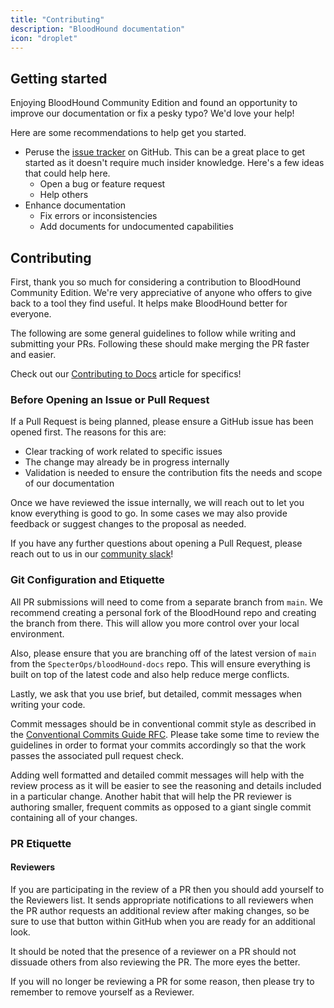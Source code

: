 ```yaml
---
title: "Contributing"
description: "BloodHound documentation"
icon: "droplet"
---
```


## Getting started

Enjoying BloodHound Community Edition and found an opportunity to improve our documentation or fix a pesky typo? We'd love your help!

Here are some recommendations to help get you started.

* Peruse the [issue tracker](https://github.com/SpecterOps/bloodHound-docs/issues) on GitHub. This can be a great place to get started as it doesn't require much insider knowledge. Here's a few ideas that could help here.
  * Open a bug or feature request
  * Help others
* Enhance documentation
  * Fix errors or inconsistencies
  * Add documents for undocumented capabilities

## Contributing

First, thank you so much for considering a contribution to BloodHound Community Edition. We're very appreciative of anyone who offers to give back to a tool they find useful. It helps make BloodHound better for everyone.

The following are some general guidelines to follow while writing and submitting your PRs. Following these should make merging the PR faster and easier.

Check out our [Contributing to Docs](https://github.com/SpecterOps/bloodhound-docs/blob/main/./Contributing-To-Docs.md) article for specifics!

### Before Opening an Issue or Pull Request

If a Pull Request is being planned, please ensure a GitHub issue has been opened first. The reasons for this are:

- Clear tracking of work related to specific issues
- The change may already be in progress internally
- Validation is needed to ensure the contribution fits the needs and scope of our documentation

Once we have reviewed the issue internally, we will reach out to let you know everything is good to go. In some cases we may also provide feedback or suggest changes to the proposal as needed.

If you have any further questions about opening a Pull Request, please reach out to us in our [community slack](https://ghst.ly/BHSlack)!

### Git Configuration and Etiquette

All PR submissions will need to come from a separate branch from `main`. We recommend creating a personal fork of the BloodHound repo and creating the branch from there. This will allow you more control over your local environment.

Also, please ensure that you are branching off of the latest version of `main` from the `SpecterOps/bloodHound-docs` repo. This will ensure everything is built on top of the latest code and also help reduce merge conflicts.

Lastly, we ask that you use brief, but detailed, commit messages when writing your code.

Commit messages should be in conventional commit style as described in the [Conventional Commits Guide RFC](https://github.com/SpecterOps/BloodHound/blob/main/rfc/bh-rfc-2.md).
Please take some time to review the guidelines in order to format your commits accordingly so that the work passes the associated pull request check. 

Adding well formatted and detailed commit messages will help with the review process as it will be easier to see the reasoning and details included in a particular change. Another habit that will help the PR reviewer is authoring smaller, frequent commits as opposed to a giant single commit containing all of your changes.

### PR Etiquette

#### Reviewers

If you are participating in the review of a PR then you should add yourself to the Reviewers list. It sends appropriate notifications to all reviewers when the PR author requests an additional review after making changes, so be sure to use that button within GitHub when you are ready for an additional look.

It should be noted that the presence of a reviewer on a PR should not dissuade others from also reviewing the PR. The more eyes the better.

If you will no longer be reviewing a PR for some reason, then please try to remember to remove yourself as a Reviewer.
